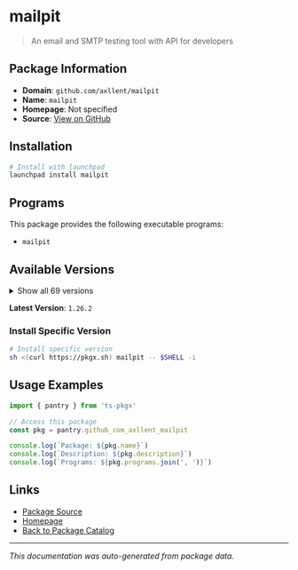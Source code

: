 # mailpit

> An email and SMTP testing tool with API for developers

## Package Information

- **Domain**: `github.com/axllent/mailpit`
- **Name**: `mailpit`
- **Homepage**: Not specified
- **Source**: [View on GitHub](https://github.com/pkgxdev/pantry/tree/main/projects/github.com/axllent/mailpit/package.yml)

## Installation

```bash
# Install with launchpad
launchpad install mailpit
```

## Programs

This package provides the following executable programs:

- `mailpit`

## Available Versions

<details>
<summary>Show all 69 versions</summary>

- `1.26.2`, `1.26.1`, `1.26.0`, `1.25.1`, `1.25.0`
- `1.24.2`, `1.24.1`, `1.24.0`, `1.23.2`, `1.23.1`
- `1.23.0`, `1.22.3`, `1.22.2`, `1.22.1`, `1.22.0`
- `1.21.8`, `1.21.7`, `1.21.6`, `1.21.5`, `1.21.4`
- `1.21.3`, `1.21.2`, `1.21.1`, `1.21.0`, `1.20.7`
- `1.20.6`, `1.20.5`, `1.20.4`, `1.20.3`, `1.20.2`
- `1.20.1`, `1.20.0`, `1.19.3`, `1.19.2`, `1.19.1`
- `1.19.0`, `1.18.7`, `1.18.6`, `1.18.5`, `1.18.4`
- `1.18.3`, `1.18.2`, `1.18.1`, `1.18.0`, `1.17.1`
- `1.17.0`, `1.16.0`, `1.15.1`, `1.15.0`, `1.14.4`
- `1.14.3`, `1.14.2`, `1.14.1`, `1.14.0`, `1.13.3`
- `1.13.2`, `1.13.1`, `1.13.0`, `1.12.1`, `1.12.0`
- `1.11.1`, `1.11.0`, `1.10.4`, `1.10.3`, `1.10.2`
- `1.10.1`, `1.10.0`, `1.9.10`, `1.9.9`

</details>

**Latest Version**: `1.26.2`

### Install Specific Version

```bash
# Install specific version
sh <(curl https://pkgx.sh) mailpit -- $SHELL -i
```

## Usage Examples

```typescript
import { pantry } from 'ts-pkgx'

// Access this package
const pkg = pantry.github_com_axllent_mailpit

console.log(`Package: ${pkg.name}`)
console.log(`Description: ${pkg.description}`)
console.log(`Programs: ${pkg.programs.join(', ')}`)
```

## Links

- [Package Source](https://github.com/pkgxdev/pantry/tree/main/projects/github.com/axllent/mailpit/package.yml)
- [Homepage](#)
- [Back to Package Catalog](../package-catalog.md)

---

*This documentation was auto-generated from package data.*
